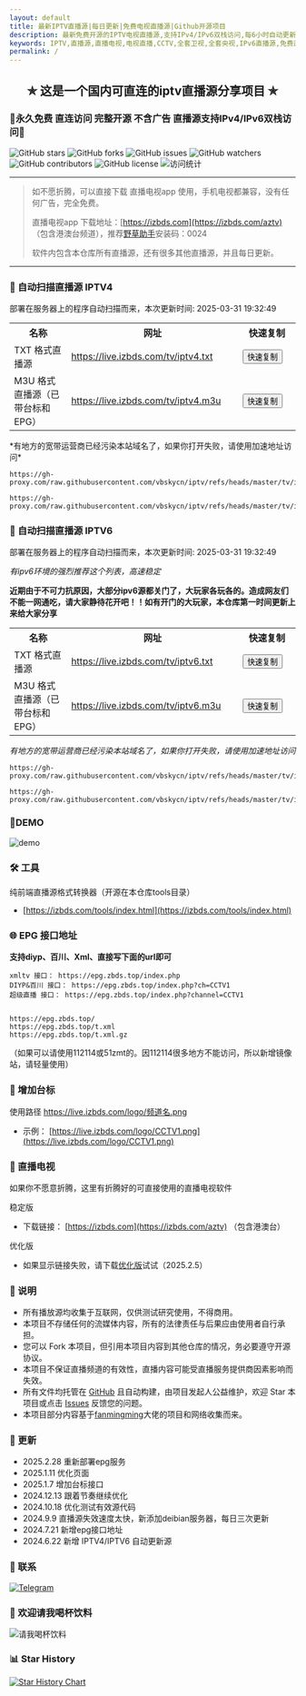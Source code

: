 ```yaml
---
layout: default
title: 最新IPTV直播源|每日更新|免费电视直播源|Github开源项目
description: 最新免费开源的IPTV电视直播源,支持IPv4/IPv6双栈访问,每6小时自动更新。收录国内外数千个高清直播频道,包括央视、卫视、港澳台、海外频道。完全免费无广告,提供M3U/TXT格式,支持EPG节目单及台标,可用于电视盒子、手机、电脑等设备。
keywords: IPTV,直播源,直播电视,电视直播,CCTV,全套卫视,全套央视,IPv6直播源,免费直播源,m3u8直播源,港澳台,海外,国内,直播电视app,live.izbds.com,live.izbds.top
permalink: /
---
```


<h2 align="center">✯ 这是一个国内可直连的iptv直播源分享项目 ✯</h2>

### 🔄永久免费 直连访问 完整开源 不含广告 直播源支持IPv4/IPv6双栈访问🔄

<div class="badges-container">
    <img src="https://img.shields.io/github/stars/vbskycn/iptv?style=flat-square" alt="GitHub stars" />
    <img src="https://img.shields.io/github/forks/vbskycn/iptv?style=flat-square" alt="GitHub forks" />
    <img src="https://img.shields.io/github/issues/vbskycn/iptv?style=flat-square" alt="GitHub issues" />
    <img src="https://img.shields.io/github/watchers/vbskycn/iptv?style=flat-square" alt="GitHub watchers" />
    <img src="https://img.shields.io/github/contributors/vbskycn/iptv?style=flat-square" alt="GitHub contributors" />
    <img src="https://img.shields.io/github/license/vbskycn/iptv?style=flat-square" alt="GitHub license" />
    <img src="https://views.whatilearened.today/views/github/vbskycn/iptv.svg" alt="访问统计" />
</div>

---

> 如不愿折腾，可以直接下载 直播电视app 使用，手机电视都兼容，没有任何广告，完全免费。
>
> 直播电视app 下载地址：[https://izbds.com](https://izbds.com/aztv)  （包含港澳台频道），推荐[野草助手](https://www.yecao.net/download/)安装码：0024
>
> 软件内包含本仓库所有直播源，还有很多其他直播源，并且每日更新。

------


### 📡 自动扫描直播源 IPTV4

部署在服务器上的程序自动扫描而来，<!-- UPDATE_TIME_IPTV4 -->本次更新时间: 2025-03-31 19:32:49<!-- END_UPDATE_TIME_IPTV4 -->

<table>
  <colgroup>
    <col style="width: 20%;">
    <col style="width: 60%;">
    <col style="width: 20%;">
  </colgroup>
  <tr>
    <th>名称</th>
    <th>网址</th>
    <th>快速复制</th>
  </tr>
  <tr>
    <td>TXT 格式直播源</td>
    <td><a href="https://live.izbds.com/tv/iptv4.txt">https://live.izbds.com/tv/iptv4.txt</a></td>
    <td><button class="button" onclick="copyToClipboard('https://live.izbds.com/tv/iptv4.txt')">快速复制</button></td>
  </tr>
  <tr>
    <td>M3U 格式直播源（已带台标和EPG）</td>
    <td><a href="https://live.izbds.com/tv/iptv4.m3u">https://live.izbds.com/tv/iptv4.m3u</a></td>
    <td><button class="button" onclick="copyToClipboard('https://live.izbds.com/tv/iptv4.m3u')">快速复制</button></td>
  </tr>
</table>
*有地方的宽带运营商已经污染本站域名了，如果你打开失败，请使用加速地址访问*

```
https://gh-proxy.com/raw.githubusercontent.com/vbskycn/iptv/refs/heads/master/tv/iptv4.txt
```

```
https://gh-proxy.com/raw.githubusercontent.com/vbskycn/iptv/refs/heads/master/tv/iptv4.m3u
```




### 📡 自动扫描直播源 IPTV6

部署在服务器上的程序自动扫描而来，<!-- UPDATE_TIME_IPTV6 -->本次更新时间: 2025-03-31 19:32:49<!-- END_UPDATE_TIME_IPTV6 -->

*有ipv6环境的强烈推荐这个列表，高速稳定*

**近期由于不可力抗原因，大部分ipv6源都关门了，大玩家各玩各的。造成网友们不能一网通吃，请大家静待花开吧！！如有开门的大玩家，本仓库第一时间更新上来给大家分享**

<table>
  <colgroup>
    <col style="width: 20%;">
    <col style="width: 60%;">
    <col style="width: 20%;">
  </colgroup>
  <tr>
    <th>名称</th>
    <th>网址</th>
    <th>快速复制</th>
  </tr>
  <tr>
    <td>TXT 格式直播源</td>
    <td><a href="https://live.izbds.com/tv/iptv6.txt">https://live.izbds.com/tv/iptv6.txt</a></td>
    <td><button class="button" onclick="copyToClipboard('https://live.izbds.com/tv/iptv6.txt')">快速复制</button></td>
  </tr>
  <tr>
    <td>M3U 格式直播源（已带台标和EPG）</td>
    <td><a href="https://live.izbds.com/tv/iptv6.m3u">https://live.izbds.com/tv/iptv6.m3u</a></td>
    <td><button class="button" onclick="copyToClipboard('https://live.izbds.com/tv/iptv6.m3u')">快速复制</button></td>
  </tr>
</table>

*有地方的宽带运营商已经污染本站域名了，如果你打开失败，请使用加速地址访问*

```
https://gh-proxy.com/raw.githubusercontent.com/vbskycn/iptv/refs/heads/master/tv/iptv6.txt
```

```
https://gh-proxy.com/raw.githubusercontent.com/vbskycn/iptv/refs/heads/master/tv/iptv6.m3u
```





### 💽DEMO

![demo](assets/demo.png)



### 🛠️ 工具

纯前端直播源格式转换器（开源在本仓库tools目录）

- [https://izbds.com/tools/index.html](https://izbds.com/tools/index.html)



### 🌐 EPG 接口地址

**支持diyp、百川、Xml、直接写下面的url即可**

```
xmltv 接口： https://epg.zbds.top/index.php
DIYP&百川 接口： https://epg.zbds.top/index.php?ch=CCTV1
超级直播 接口： https://epg.zbds.top/index.php?channel=CCTV1


https://epg.zbds.top/
https://epg.zbds.top/t.xml
https://epg.zbds.top/t.xml.gz
```

（如果可以请使用112114或51zmt的。因112114很多地方不能访问，所以新增镜像站，请轻量使用）



### 🎨 增加台标

使用路径 https://live.izbds.com/logo/频道名.png

- 示例： [https://live.izbds.com/logo/CCTV1.png](https://live.izbds.com/logo/CCTV1.png)





### 📱 直播电视
如果你不愿意折腾，这里有折腾好的可直接使用的直播电视软件

稳定版

- 下载链接： [https://izbds.com](https://izbds.com/aztv)  （包含港澳台）



优化版

- 如果显示链接失败，请下载[优化版](https://img-cloud.zbds.top/zbds/zbds-yhb-ali20250303.apk)试试（2025.2.5）




### 📝 说明

- 所有播放源均收集于互联网，仅供测试研究使用，不得商用。
- 本项目不存储任何的流媒体内容，所有的法律责任与后果应由使用者自行承担。
- 您可以 Fork 本项目，但引用本项目内容到其他仓库的情况，务必要遵守开源协议。
- 本项目不保证直播频道的有效性，直播内容可能受直播服务提供商因素影响而失效。
- 所有文件均托管在 [GitHub](https://github.com/vbskycn/iptv) 且自动构建，由项目发起人公益维护，欢迎 Star 本项目或点击 [Issues](https://github.com/vbskycn/iptv/issues/new/choose) 反馈您的问题。
- 本项目部分内容基于[fanmingming](https://github.com/fanmingming/live)大佬的项目和网络收集而来。



### 📅 更新

- 2025.2.28 重新部署epg服务
- 2025.1.11 优化页面
- 2025.1.7 增加台标接口
- 2024.12.13 跟着节奏继续优化
- 2024.10.18 优化测试有效源代码
- 2024.9.9 直播源失效速度太快，新添加deibian服务器，每日三次更新
- 2024.7.21 新增epg接口地址
- 2024.6.22 新增 IPTV4/IPTV6 自动更新源



### 💬 联系

<div class="contact-info">
    <a href="https://t.me/starkluistn98" target="_blank">
        <img src="https://img.shields.io/badge/Telegram-@starkluistn98-blue?style=flat-square&logo=telegram" alt="Telegram" />
    </a>
</div>


### 🎁 欢迎请我喝杯饮料

![请我喝杯饮料](assets/wxds.png)

### 📊 Star History

[![Star History Chart](https://api.star-history.com/svg?repos=vbskycn/iptv&type=Date)](https://star-history.com/#vbskycn/iptv&Date)
